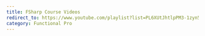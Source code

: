 ```yaml
---
title: FSharp Course Videos
redirect_to: https://www.youtube.com/playlist?list=PL6XUtJhtlpPM3-1zyn5Ks6n7UB6gs38RS
category: Functional Pro
---
```

